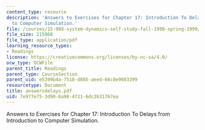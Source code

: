 ```yaml
---
content_type: resource
description: 'Answers to Exercises for Chapter 17: Introduction To Delays from Introduction
  to Computer Simulation.'
file: /courses/15-988-system-dynamics-self-study-fall-1998-spring-1999/7e977e753d906a9847216dc3b31767ea_answersdelays.pdf
file_size: 215968
file_type: application/pdf
learning_resource_types:
- Readings
license: https://creativecommons.org/licenses/by-nc-sa/4.0/
ocw_type: OCWFile
parent_title: Readings
parent_type: CourseSection
parent_uid: e5399b4a-7510-d085-aeed-66c8e9603399
resourcetype: Document
title: answersdelays.pdf
uid: 7e977e75-3d90-6a98-4721-6dc3b31767ea
---
```

Answers to Exercises for Chapter 17: Introduction To Delays from Introduction to Computer Simulation.